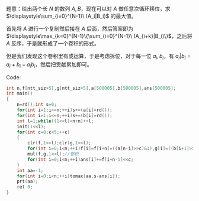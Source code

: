 题意：给出两个长 $N$ 的数列 $A,B$，现在可以对 $A$ 做任意次循环移位，求 $\displaystyle\sum_{i=0}^{N-1}\ (A_i|B_i)$ 的最大值。

首先将 $A$ 进行一个复制然后接在 $A$ 后面，然后答案即为 $\displaystyle\max_{k=0}^{N-1}\{\sum_{i=0}^{N-1}\ (A_{i+k}|B_i)\}$，之后将 $A$ 反序，于是就形成了一个卷积的形式。

但是我们发现这个卷积里有或运算，于是考虑拆位，对于每一位 $a_i,b_i$，有 $a_i|b_i=a_i+b_i-a_ib_i$，然后把贡献累加即可。

Code:

```cpp
int n,f[ntt_siz+5],g[ntt_siz+5],a[500005],b[500005],ans[500005];
int main()
{
	n=rd();int s=0;
	for(int i=1;i<=n;++i)s+=(a[i]=rd());
	for(int i=1;i<=n;++i)s+=(b[i]=rd());
	int l=1;while((1<<l)<n+n)++l;
	init(1<<l);
	for(int c=0;c<5;++c)
	{
		clr(f,1<<l);clr(g,1<<l);
		for(int i=0;i<n;++i)f[i]=f[i+n]=((a[n-i]>>c)&1),g[i]=((b[i+1]>>c)&1);
		mul(f,g,1<<l);//卷积
		for(int i=0;i<n;++i)ans[i]+=f[i+n-1]<<c;
	}
	int aa=-1;
	for(int i=0;i<n;++i)tomax(aa,s-ans[i]);
	prt(aa);
	ret 0;
}
```